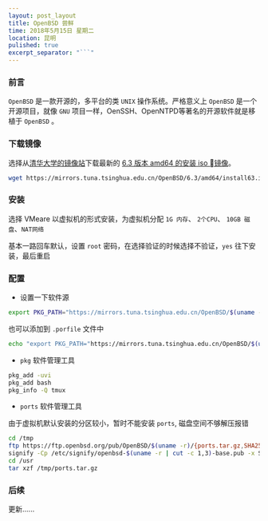```yaml
---
layout: post_layout
title: OpenBSD 尝鲜
time: 2018年5月15日 星期二
location: 昆明
pulished: true
excerpt_separator: "```"
---
```


### 前言

`OpenBSD` 是一款开源的，多平台的类 `UNIX` 操作系统。严格意义上 `OpenBSD` 是一个开源项目，就像 `GNU` 项目一样，OenSSH、OpenNTPD等著名的开源软件就是移植于 `OpenBSD` 。

### 下载镜像

选择从[清华大学的镜像站](https://mirrors.tuna.tsinghua.edu.cn)下载最新的 [6.3 版本 amd64 的安装 iso 镜像](https://mirrors.tuna.tsinghua.edu.cn/OpenBSD/6.3/amd64/)。

```sh
wget https://mirrors.tuna.tsinghua.edu.cn/OpenBSD/6.3/amd64/install63.iso
```

### 安装

选择 VMeare 以虚拟机的形式安装，为虚拟机分配 `1G 内存`、 `2个CPU`、 `10GB 磁盘`、`NAT网络`

基本一路回车默认，设置 `root` 密码，在选择验证的时候选择不验证，`yes` 往下安装，最后重启

### 配置

+ 设置一下软件源

```sh
export PKG_PATH="https://mirrors.tuna.tsinghua.edu.cn/OpenBSD/$(uname -r)/packages/$(arch -s)/"
```

也可以添加到 `.porfile` 文件中

```sh
echo "export PKG_PATH="https://mirrors.tuna.tsinghua.edu.cn/OpenBSD/$(uname -r)/packages/$(arch -s)/"" >> ~/.porfile
```

+ `pkg` 软件管理工具

```sh
pkg_add -uvi
pkg_add bash
pkg_info -Q tmux
```

+ `ports` 软件管理工具

由于虚拟机默认安装的分区较小，暂时不能安装 `ports`, 磁盘空间不够解压报错

```sh
cd /tmp
ftp https://ftp.openbsd.org/pub/OpenBSD/$(uname -r)/{ports.tar.gz,SHA256.sig}
signify -Cp /etc/signify/openbsd-$(uname -r | cut -c 1,3)-base.pub -x SHA256.sig ports.tar.gz
cd /usr
tar xzf /tmp/ports.tar.gz
```

### 后续

更新......
